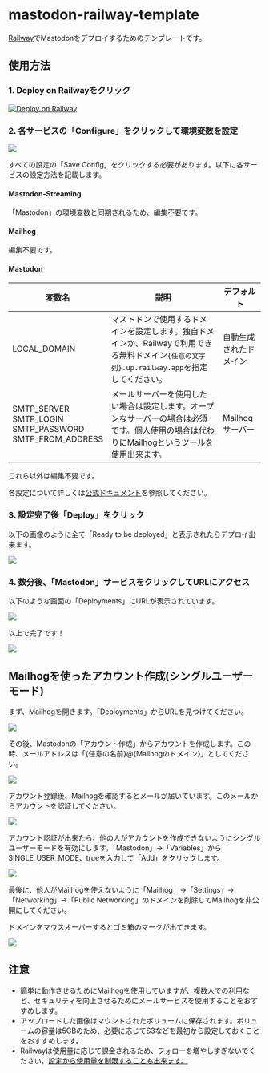 # mastodon-railway-template
[Railway](https://railway.app)でMastodonをデプロイするためのテンプレートです。

## 使用方法

### 1. Deploy on Railwayをクリック

[![Deploy on Railway](https://railway.app/button.svg)](https://railway.app/template/Vo3Gs5?referralCode=mveF9L)

### 2. 各サービスの「Configure」をクリックして環境変数を設定
![](images/step2.png)

すべての設定の「Save Config」をクリックする必要があります。以下に各サービスの設定方法を記載します。

#### Mastodon-Streaming
「Mastodon」の環境変数と同期されるため、編集不要です。

#### Mailhog
編集不要です。

#### Mastodon
| 変数名 | 説明 | デフォルト |
| --- | --- | --- |
| LOCAL_DOMAIN | マストドンで使用するドメインを設定します。独自ドメインか、Railwayで利用できる無料ドメイン`{任意の文字列}.up.railway.app`を指定してください。| 自動生成されたドメイン |
| SMTP_SERVER<br>SMTP_LOGIN<br>SMTP_PASSWORD<br>SMTP_FROM_ADDRESS | メールサーバーを使用したい場合は設定します。オープンなサーバーの場合は必須です。個人使用の場合は代わりにMailhogというツールを使用出来ます。 | Mailhogサーバー |

これら以外は編集不要です。

各設定について詳しくは[公式ドキュメント](https://docs.joinmastodon.org/admin/config/)を参照してください。

### 3. 設定完了後「Deploy」をクリック
以下の画像のように全て「Ready to be deployed」と表示されたらデプロイ出来ます。

![](images/step3.png)

### 4. 数分後、「Mastodon」サービスをクリックしてURLにアクセス
以下のような画面の「Deployments」にURLが表示されています。

![](images/step4.png)

以上で完了です！

![](images/step4-2.png)

## Mailhogを使ったアカウント作成(シングルユーザーモード)
まず、Mailhogを開きます。「Deployments」からURLを見つけてください。

![](images/signup1.png)

その後、Mastodonの「アカウント作成」からアカウントを作成します。この時、メールアドレスは「{任意の名前}@{Mailhogのドメイン}」としてください。

![](images/signup2.png)

アカウント登録後、Mailhogを確認するとメールが届いています。このメールからアカウントを認証してください。

![](images/signup3.png)

アカウント認証が出来たら、他の人がアカウントを作成できないようにシングルユーザーモードを有効にします。「Mastodon」->「Variables」からSINGLE_USER_MODE、trueを入力して「Add」をクリックします。

![](images/signup4.png)

最後に、他人がMailhogを使えないように「Mailhog」->「Settings」->「Networking」->「Public Networking」のドメインを削除してMailhogを非公開にしてください。

ドメインをマウスオーバーするとゴミ箱のマークが出てきます。

![](images/signup5.png)

## 注意
- 簡単に動作させるためにMailhogを使用していますが、複数人での利用など、セキュリティを向上させるためにメールサービスを使用することをおすすめします。
- アップロードした画像はマウントされたボリュームに保存されます。ボリュームの容量は5GBのため、必要に応じてS3などを最初から設定しておくことをおすすめします。
- Railwayは使用量に応じて課金されるため、フォローを増やしすぎないでください。[設定から使用量を制限することも出来ます。](https://docs.railway.app/reference/usage-limits)
